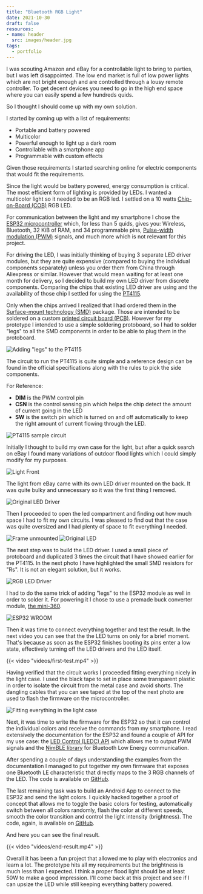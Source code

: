 ```yaml
---
title: "Bluetooth RGB Light"
date: 2021-10-30
draft: false
resources:
- name: header
  src: images/header.jpg
tags:
  - portfolio
---
```


I was scouting Amazon and eBay for a controllable light to bring to parties, but I was left disappointed. The low end market is full of low power lights which are not bright enough and are controlled through a lousy remote controller. To get decent devices you need to go in the high end space where you can easily spend a few hundreds quids.

So I thought I should come up with my own solution.

I started by coming up with a list of requirements:
- Portable and battery powered
- Multicolor
- Powerful enough to light up a dark room
- Controllable with a smartphone app
- Programmable with custom effects

Given those requirements I started searching online for electric components that would fit the requirements.

Since the light would be battery powered, energy consumption is critical. The most efficient form of lighting is provided by LEDs. I wanted a multicolor light so it needed to be an RGB led. I settled on a 10 watts [Chip-on-Board (COB)](https://en.wikipedia.org/wiki/Chip_on_board) RGB LED.

For communication between the light and my smartphone I chose the [ESP32 microcontroller](https://duckduckgo.com/?q=espressif+esp32&iax=images&ia=images) which, for less than 5 quids, gives you: Wireless, Bluetooth, 32 KiB of RAM, and 34 programmable pins, [Pulse-width modulation (PWM)](https://en.wikipedia.org/wiki/Pulse-width_modulation) signals, and much more which is not relevant for this project.

For driving the LED, I was initially thinking of buying 3 separate LED driver modules, but they are quite expensive (compared to buying the individual components separately) unless you order them from China through Aliexpress or similar. However that would mean waiting for at least one month for delivery, so I decided to build my own LED driver from discrete components. Comparing the chips that existing LED driver are using and the availability of those chip I settled for using the [PT4115](https://duckduckgo.com/?t=ffab&q=PT4115+schematic&iax=images&ia=images).

Only when the chips arrived I realized that I had ordered them in the [Surface-mount technology (SMD)](https://en.wikipedia.org/wiki/Surface-mount_technology) package. Those are intended to be soldered on a custom [printed circuit board (PCB)](https://en.wikipedia.org/wiki/Printed_circuit_board). However for my prototype I intended to use a simple soldering protoboard, so I had to solder "legs" to all the SMD components in order to be able to plug them in the protoboard.

![Adding "legs" to the PT4115](images/legs.jpg)

The circuit to run the PT4115 is quite simple and a reference design can be found in the official specifications along with the rules to pick the side components.

For Reference:
- **DIM** is the PWM control pin
- **CSN** is the control sensing pin which helps the chip detect the amount of current going in the LED
- **SW** is the switch pin which is turned on and off automatically to keep the right amount of current flowing through the LED.

![PT4115 sample circuit](images/pt4115_circuit.png)

Initially I thought to build my own case for the light, but after a quick search on eBay I found many variations of outdoor flood lights which I could simply modify for my purposes.

![Light Front](images/original-light.jpg)

The light from eBay came with its own LED driver mounted on the back. It was quite bulky and unnecessary so it was the first thing I removed.

![Original LED Driver](images/back-open.jpg)

Then I proceeded to open the led compartment and finding out how much space I had to fit my own circuits. I was pleased to find out that the case was quite oversized and I had plenty of space to fit everything I needed.

![Frame unmounted](images/front-open-1.jpg)
![Original LED](images/front-open-2.jpg)

The next step was to build the LED driver. I used a small piece of protoboard and duplicated 3 times the circuit that I have showed earlier for the PT4115. In the next photo I have highlighted the small SMD resistors for "Rs". It is not an elegant solution, but it works.

![RGB LED Driver](images/led-driver.jpg)

I had to do the same trick of adding "legs" to the ESP32 module as well in order to solder it. For powering it I chose to use a premade buck converter module, [the mini-360](https://duckduckgo.com/?q=mini+360+buck+regulator&iax=images&ia=images).

![ESP32 WROOM](images/esp32.jpg)

Then it was time to connect everything together and test the result. In the next video you can see that the the LED turns on only for a brief moment. That's because as soon as the ESP32 finishes booting its pins enter a low state, effectively turning off the LED drivers and the LED itself.

{{< video "videos/first-test.mp4" >}}

Having verified that the circuit works I proceeded fitting everything nicely in the light case. I used the black tape to set in place some transparent plastic in order to isolate the circuit from the metal case and avoid shorts. The dangling cables that you can see taped at the top of the next photo are used to flash the firmware on the microcontroller.

![Fitting everything in the light case](images/fitted.jpg)

Next, it was time to write the firmware for the ESP32 so that it can control the individual colors and receive the commands from my smartphone. I read extensively the documentation for the ESP32 and found a couple of API for my use case: the [LED Control (LEDC) API](https://docs.espressif.com/projects/esp-idf/en/latest/esp32/api-reference/peripherals/ledc.html) which allows me to output PWM signals and the [NimBLE library](https://docs.espressif.com/projects/esp-idf/en/latest/esp32/api-reference/bluetooth/nimble/index.html) for Bluetooth Low Energy communication.

After spending a couple of days understanding the examples from the documentation I managed to put together my own firmware that exposes one Bluetooth LE characteristic that directly maps to the 3 RGB channels of the LED. The code is available on [GitHub](https://github.com/skilion/rgb-light-server).

The last remaining task was to build an Android App to connect to the ESP32 and send the light colors. I quickly hacked together a proof of concept that allows me to toggle the basic colors for testing, automatically switch between all colors randomly, flash the color at different speeds, smooth the color transition and control the light intensity (brightness). The code, again, is available on [GitHub](https://github.com/skilion/rgb-led-control-app).

And here you can see the final result.

{{< video "videos/end-result.mp4" >}}

Overall it has been a fun project that allowed me to play with electronics and learn a lot. The prototype hits all my requirements but the brightness is much less than I expected. I think a proper flood light should be at least 50W to make a good impression. I'll come back at this project and see if I can upsize the LED while still keeping everything battery powered.